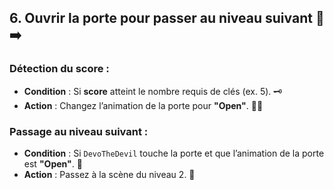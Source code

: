 ## 6. Ouvrir la porte pour passer au niveau suivant 🚪➡️

### Détection du score :
- **Condition** : Si **score** atteint le nombre requis de clés (ex. 5). 🗝️
- **Action** : Changez l’animation de la porte pour **"Open"**. 🚪✨

### Passage au niveau suivant :
- **Condition** : Si `DevoTheDevil` touche la porte et que l’animation de la porte est **"Open"**. 🎉
- **Action** : Passez à la scène du niveau 2. 🌟
